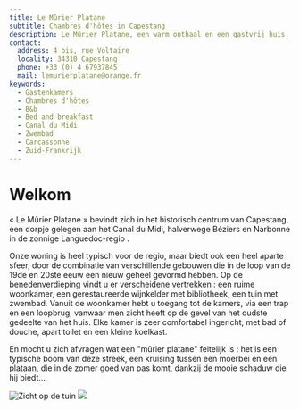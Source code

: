 ```yaml
---
title: Le Mûrier Platane
subtitle: Chambres d'hôtes in Capestang
description: Le Mûrier Platane, een warm onthaal en een gastvrij huis. Vier grote en confortabele kamers.
contact:
  address: 4 bis, rue Voltaire
  locality: 34310 Capestang
  phone: +33 (0) 4 67937845
  mail: lemurierplatane@orange.fr
keywords:
  - Gastenkamers
  - Chambres d'hôtes
  - B&b
  - Bed and breakfast
  - Canal du Midi
  - Zwembad
  - Carcassonne
  - Zuid-Frankrijk
---
```

# Welkom

« Le Mûrier Platane » bevindt zich in het historisch centrum van Capestang, een dorpje gelegen aan het Canal du Midi, halverwege Béziers en Narbonne in de zonnige Languedoc-regio . 

Onze woning is heel typisch voor de regio, maar biedt ook een heel aparte sfeer, door de combinatie van verschillende gebouwen die in de loop van de 19de en 20ste eeuw een nieuw geheel gevormd hebben. Op de benedenverdieping vindt u er verscheidene vertrekken : een ruime woonkamer, een gerestaureerde wijnkelder met bibliotheek, een tuin met zwembad. Vanuit de woonkamer hebt u toegang tot de kamers, via een trap en een loopbrug, vanwaar men zicht heeft op de  gevel van het oudste gedeelte van het huis. Elke kamer is zeer comfortabel ingericht, met bad of douche, apart toilet en een kleine koelkast.

En mocht u zich afvragen wat een "mûrier platane" feitelijk is : het is een typische boom van deze streek, een kruising tussen een moerbei en een plataan, die in de zomer goed van pas komt, dankzij de mooie schaduw die hij biedt...

![Zicht op de tuin](/images/accueil.jpg)
![](/images/accueil-detail.jpg)